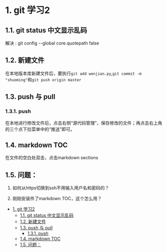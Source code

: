 # 1. git 学习2

## 1.1. git  status 中文显示乱码

解决 :  git config --global core.quotepath false

## 1.2. 新建文件

在本地版本库新建文件后，要执行`git add wenjian.py`,`git commit -m "shuoming"`和`git push origin master`
## 1.3. push 与 pull

### 1.3.1. push

在本地进行修改文件后，点击右侧“源代码管理”，保存修改的文件；再点击右上角的三个点下拉菜单中的“推送”即可。

## 1.4. markdown TOC

在文件的空白处双击，点击markdown sections

## 1.5. 问题：


1. 如何从https切换到ssh不用输入用户名和密码的？

2. 刚刚安装件了markdown TOC，这个怎么用？

<!-- TOC -->

- [1. git 学习2](#1-git-学习2)
    - [1.1. git  status 中文显示乱码](#11-git--status-中文显示乱码)
    - [1.2. 新建文件](#12-新建文件)
    - [1.3. push 与 pull](#13-push-与-pull)
        - [1.3.1. push](#131-push)
    - [1.4. markdown TOC](#14-markdown-toc)
    - [1.5. 问题：](#15-问题)

<!-- /TOC -->